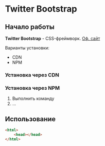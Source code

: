 # Twitter Bootstrap

## Начало работы
**Twitter Bootstrap** - CSS-фреймворк. [Оф. сайт](https://getbootstrap.com)

Варианты установки:
* CDN
* NPM

### Установка через CDN

### Установка через NPM

1. Выполнить команду
2. ...


## Использование

```html
<html>
    <head></head>
</html>
```